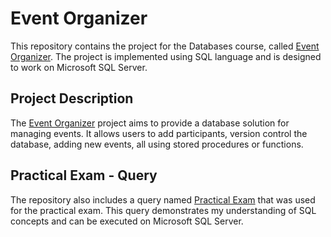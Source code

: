 # Event Organizer

This repository contains the project for the Databases course, called [Event Organizer](https://github.com/culbec/BD/tree/main/organizator_evenimente). The project is implemented using SQL language and is designed to work on Microsoft SQL Server.

## Project Description

The [Event Organizer](https://github.com/culbec/BD/tree/main/organizator_evenimente) project aims to provide a database solution for managing events. It allows users to add participants, version control the database, adding new events, all using stored procedures or functions.

## Practical Exam - Query

The repository also includes a query named [Practical Exam](https://github.com/culbec/BD/tree/main/practic) that was used for the practical exam. This query demonstrates my understanding of SQL concepts and can be executed on Microsoft SQL Server.
